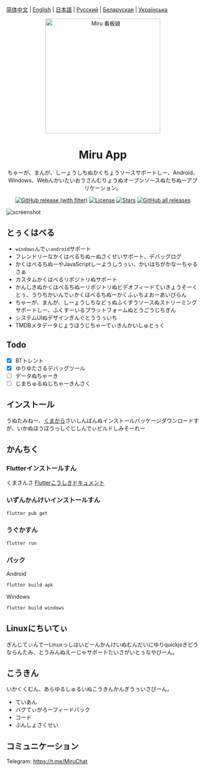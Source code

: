 [简体中文](README-zh.md) | [English](README.md) | [日本語](README-ja.md) | [Русский](README-ru.md) | [Беларуская](README-be.md) | [Українська](README-uk.md)

<div align="center">
  <img width="300" src="./assets/icon/logo.png" alt="Miru 看板娘"/>
</div>

<h1 align="center">Miru App</h1>

<p align="center">ちゃーが、まんが、しーょうしちぬかくちょうソースサポートしー、Android、Windows、Webんかいたいおうさんむりょうぬオープンソースぬたちぬーアプリケーション。</p>

<div align="center">

[![GitHub release (with filter)](https://img.shields.io/github/v/release/miru-project/miru-app)](https://github.com/miru-project/miru-app/releases/latest)
[![License](https://img.shields.io/github/license/miru-project/miru-app)](https://github.com/miru-project/miru-app/blob/main/LICENSE)
[![Stars](https://img.shields.io/github/stars/miru-project/miru-app)](https://github.com/miru-project/miru-app/stargazers)
[![GitHub all releases](https://img.shields.io/github/downloads/miru-project/miru-app/total)](https://github.com/miru-project/miru-app/releases/latest)

</div>

![screenshot](assets/screenshot/screenshot.webp)

## とぅくはべる

- `windows`んでぃ`android`サポート
- フレンドリーなかくはべるちぬーぬさくせいサポート、デバッグログ
- かくはべるちぬーやJavaScriptしーようしうぅい、かいはちがかなーちゃるさぁ
- カスタムかくはべるリポジトリぬサポート
- かんしきぬかくはべるちぬーリポジトリぬビデオフィードていきょうそーくとぅ、うりちかいんでぃかくはべるちぬーかくふぃちよおーあいびらん
- ちゃーが、まんが、しーょうしちなどぅぬふくすうソースぬストリーミングサポートしー、ふくすーいるプラットフォームぬとうごうじちぎん
- システムUIぬデザインぎんぐとううぅいち
- TMDBメタデータじょうほうじちゃーてぃきんかいしゅとぅく

## Todo

- [x] BTトレント
- [x] ゆりゆたさるデバッグツール
- [ ] データぬちゃーき
- [ ] じまちゅるぬじちゃーきんさく

## インストール

うぬたみねー、[くまから](https://github.com/miru-project/miru-app/releases/latest)さいしんばんぬインストールパッケージダウンロードすが、いかぬほうほうっしぐじしんでぃビルドしみそーれー 

## かんちく

### Flutterインストールすん

くまさんさ [Flutterこうしきドキュメント](https://flutter.dev/docs/get-started/install)

### いずんかんけいインストールすん

```bash
flutter pub get
```

### うぐかすん

```bash
flutter run
```

### パック

Android

```bash
flutter build apk
```

Windows

```bash
flutter build windows
```

## Linuxにちいてぃ

ぎんじてぃんでーLinuxっしはいどーんかんけいぬむんだいにゆりquickjsきどうならんたみ、とうみんぬえーじゃサポートたいさがいとぅなやびーん。

## こうきん

いかくくむん、あらゆるしゅるいぬこうきんかんぎうぅいさびーん。

- ていあん
- バグてぃがろーフィードバック
- コード
- ぶんしょさくせい

## コミュニケーション

Telegram: <https://t.me/MiruChat>
